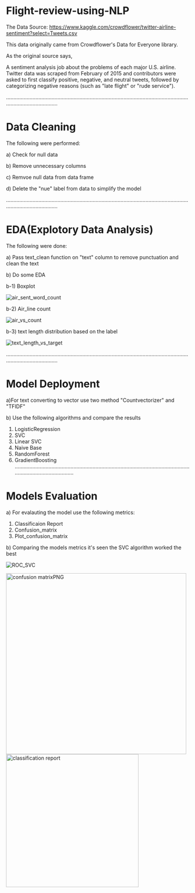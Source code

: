 # Flight-review-using-NLP
The Data Source: https://www.kaggle.com/crowdflower/twitter-airline-sentiment?select=Tweets.csv

This data originally came from Crowdflower's Data for Everyone library.

As the original source says,

A sentiment analysis job about the problems of each major U.S. airline. Twitter data was scraped from February of 2015 and contributors were asked to first classify positive, negative, and neutral tweets, followed by categorizing negative reasons (such as "late flight" or "rude service").

...............................................................................................................................................................
# Data Cleaning
The following were performed:

a) Check for null data

b) Remove unnecessary columns

c) Remvoe null data from data frame

d) Delete the "nue" label from data to simplify the model

...............................................................................................................................................................

# EDA(Explotory Data Analysis)
The following were done:

a) Pass text_clean function on "text" column to remove punctuation and clean the text

b) Do some EDA 

b-1) Boxplot

![air_sent_word_count](https://user-images.githubusercontent.com/71351619/134270824-5e199709-7739-42e4-b4a5-38288364a2ed.png)



b-2) Air_line count

![air_vs_count](https://user-images.githubusercontent.com/71351619/134270935-058cf5b9-d473-4214-a435-b63ce42012f9.png)

b-3) text length distribution based on the label

![text_length_vs_target](https://user-images.githubusercontent.com/71351619/134271034-56ac02fe-25ac-40f8-a175-b94b3452a3f9.png)

...............................................................................................................................................................

# Model Deployment

a)For text converting to vector use two method "Countvectorizer" and "TFIDF" 

b) Use the following algorithms and compare the results
1. LogisticRegression
2. SVC 
3. Linear SVC
4. Naive Base
5. RandomForest
6. GradientBoosting
...............................................................................................................................................................
# Models Evaluation
a) For evalauting the model use the following metrics:
1. Classificaion Report
2. Confusion_matrix
3. Plot_confusion_matrix

b) Comparing the models metrics it's seen the SVC algorithm worked the best

![ROC_SVC](https://user-images.githubusercontent.com/71351619/134781344-efddc1c2-1b95-4e81-8081-a69be32a6965.png)



<img width="495" alt="confusion matrixPNG" src="https://user-images.githubusercontent.com/71351619/134781393-8dba238c-54e3-4a46-8d9d-f11c5ce80f30.PNG">




<img width="364" alt="classification report" src="https://user-images.githubusercontent.com/71351619/134781416-79b39780-6a4d-4384-b4d4-c5ca9be6deeb.PNG">



 
